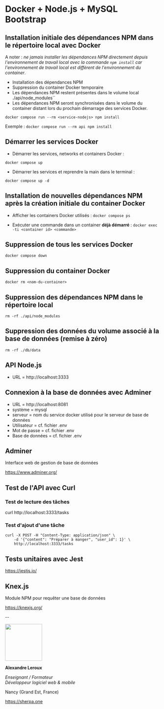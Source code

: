 # Docker + Node.js + MySQL Bootstrap

## Installation initiale des dépendances NPM dans le répertoire local avec Docker

A noter : _ne jamais installer les dépendances NPM directement depuis l'environnement de travail local avec la commande `npm install` car l'environnement de travail local est différent de l'environnement du container_.

- Installation des dépendances NPM
- Suppression du container Docker temporaire
- Les dépendances NPM restent présentes dans le volume local ./api/node_modules``
- Les dépendances NPM seront synchronisées dans le volume du container distant lors du prochain démarrage des services Docker.

`docker compose run --rm <service-nodejs> npm install`

Exemple : `docker compose run --rm api npm install`

## Démarrer les services Docker

- Démarrer les services, networks et containers Docker :

`docker compose up`

- Démarrer les services et reprendre la main dans le terminal :

`docker compose up -d`

## Installation de nouvelles dépendances NPM après la création initiale du container Docker

- Afficher les containers Docker utilisés :
`docker compose ps`

- Exécuter une commande dans un container __déjà démarré__ :
`docker exec -ti <container id> <commande>`

## Suppression de tous les services Docker

`docker compose down`

## Suppression du container Docker

`docker rm <nom-du-container>`

## Suppression des dépendances NPM dans le répertoire local
`rm -rf ./api/node_modules`

## Suppression des données du volume associé à la base de données (remise à zéro)
`rm -rf ./db/data`

## API Node.js
- URL = http://localhost:3333

## Connexion à la base de données avec Adminer
- URL = http://localhost:8081
- système = mysql
- serveur = nom du service docker utilisé pour le serveur de base de données
- Utilisateur = cf. fichier .env
- Mot de passe = cf. fichier .env
- Base de données = cf. fichier .env

## Adminer

Interface web de gestion de base de données

https://www.adminer.org/

## Test de l'API avec Curl

### Test de lecture des tâches

curl http://localhost:3333/tasks

### Test d'ajout d'une tâche
```
curl -X POST -H "Content-Type: application/json" \
    -d '{"content": "Préparer à manger", "user_id": 1}' \
    http://localhost:3333/tasks
```

## Tests unitaires avec Jest

https://jestjs.io/

## Knex.js

Module NPM pour requêter une base de données

https://knexjs.org/

--

<img src="https://sherpa.one/images/sherpa-logotype.png" width="120px">

__Alexandre Leroux__

_Enseignant / Formateur_<br>
_Développeur logiciel web & mobile_

Nancy (Grand Est, France)

https://sherpa.one
